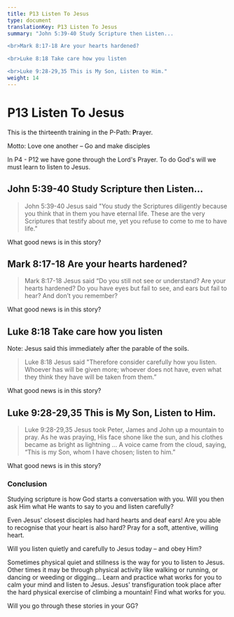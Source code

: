```yaml
---
title: P13 Listen To Jesus
type: document
translationKey: P13 Listen To Jesus
summary: "John 5:39-40 Study Scripture then Listen...

<br>Mark 8:17-18 Are your hearts hardened?

<br>Luke 8:18 Take care how you listen

<br>Luke 9:28-29,35 This is My Son, Listen to Him."
weight: 14
---
```

# P13 Listen To Jesus

This is the thirteenth training in the P-Path: **P**rayer.

Motto: Love one another – Go and make disciples

In P4 - P12 we have gone through the Lord's Prayer. To do God's will we must learn to listen to Jesus.

## John 5:39-40 Study Scripture then Listen...

>   John 5:39-40 Jesus said "You study the Scriptures diligently because you think that in them you have eternal life. These are the very Scriptures that testify about me, yet you refuse to come to me to have life."

What good news is in this story?

## Mark 8:17-18 Are your hearts hardened?

>   Mark 8:17-18 Jesus said “Do you still not see or understand? Are your hearts hardened? Do you have eyes but fail to see, and ears but fail to hear? And don’t you remember?

What good news is in this story?

## Luke 8:18 Take care how you listen

Note: Jesus said this immediately after the parable of the soils.

>   Luke 8:18 Jesus said "Therefore consider carefully how you listen. Whoever has will be given more; whoever does not have, even what they think they have will be taken from them.”

What good news is in this story?

## Luke 9:28-29,35 This is My Son, Listen to Him.

>   Luke 9:28-29,35 Jesus took Peter, James and John up a mountain to pray. As he was praying, His face shone like the sun, and his clothes became as bright as lightning ... A voice came from the cloud, saying, “This is my Son, whom I have chosen; listen to him.”

What good news is in this story?

### Conclusion

Studying scripture is how God starts a conversation with you. Will you then ask Him what He wants to say to you and listen carefully?

Even Jesus' closest disciples had hard hearts and deaf ears! Are you able to recognise that your heart is also hard? Pray for a soft, attentive, willing heart.

Will you listen quietly and carefully to Jesus today – and obey Him?

Sometimes physical quiet and stillness is the way for you to listen to Jesus. Other times it may be through physical activity like walking or running, or dancing or weeding or digging... Learn and practice what works for you to calm your mind and listen to Jesus. Jesus' transfiguration took place after the hard physical exercise of climbing a mountain! Find what works for you.

Will you go through these stories in your GG?

